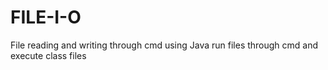 # FILE-I-O
File reading and writing through cmd using Java
run files through cmd and execute class files
